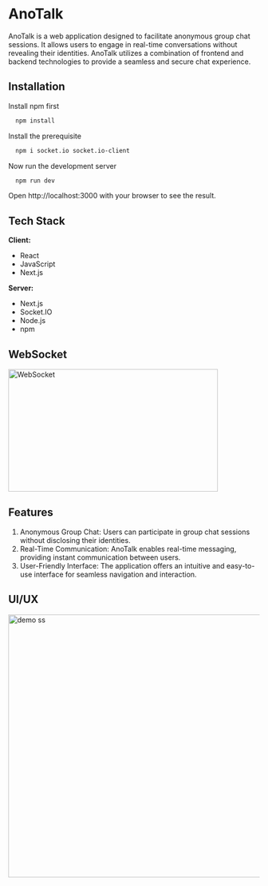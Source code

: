 

# AnoTalk


AnoTalk is a web application designed to facilitate anonymous group chat sessions. It allows users to engage in real-time conversations without revealing their identities. AnoTalk utilizes a combination of frontend and backend technologies to provide a seamless and secure chat experience.

## Installation

Install npm first

```bash
  npm install
```
Install the prerequisite 

```bash
  npm i socket.io socket.io-client
```
Now run the development server

```bash
  npm run dev
```

Open http://localhost:3000 with your browser to see the result.

 
## Tech Stack

**Client:**
- React
- JavaScript
- Next.js

**Server:**
- Next.js
- Socket.IO
- Node.js
- npm

## WebSocket
<img src="https://github.com/Pritam08pb/AnoTalk/assets/99427618/ebea4c7a-b0cc-4b9e-bf31-857076c9b0c0" alt="WebSocket" width="420" height="245">


## Features

1. Anonymous Group Chat: Users can participate in group chat sessions without disclosing their identities.
2. Real-Time Communication: AnoTalk enables real-time messaging, providing instant communication between users.
3. User-Friendly Interface: The application offers an intuitive and easy-to-use interface for seamless navigation and interaction.

## UI/UX
<img src="https://github.com/Pritam08pb/AnoTalk/assets/99427618/1c2dec68-045a-41b9-b2a3-396106eddfab" alt="demo ss" width="860" height="526">



